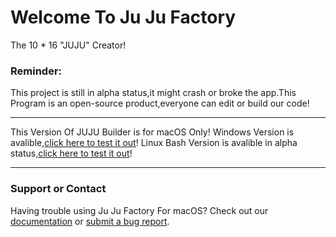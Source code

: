 # Welcome To Ju Ju Factory
The 10 * 16 "JUJU" Creator!

### Reminder:
This project is still in alpha status,it might crash or broke the app.This Program is an open-source product,everyone can edit or build our code!

-----------------------------------------------------------
This Version Of JUJU Builder is for macOS Only!
Windows Version is avalible,[click here to test it out](https://github.com/easylife-source/juju-factory)!
Linux Bash Version is avalible in alpha status,[click here to test it out](https://github.com/easylife-source/juju-factory-bash)!

-----------------------------------------------------------
### Support or Contact

Having trouble using Ju Ju Factory For macOS? Check out our [documentation](https://easylide-source.github.io/juju-factory) or [submit a bug report](https://forms.gle/2o1auYLfUdKNfPBD7).

